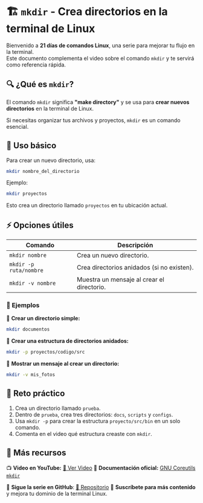# 🏗️ `mkdir` - Crea directorios en la terminal de Linux  

Bienvenido a **21 días de comandos Linux**, una serie para mejorar tu flujo en la terminal.  
Este documento complementa el video sobre el comando `mkdir` y te servirá como referencia rápida.  

## 🔍 ¿Qué es `mkdir`?  

El comando `mkdir` significa **"make directory"** y se usa para **crear nuevos directorios** en la terminal de Linux.  

Si necesitas organizar tus archivos y proyectos, `mkdir` es un comando esencial.  

## 📌 Uso básico  

Para crear un nuevo directorio, usa:  

```bash
mkdir nombre_del_directorio
```

Ejemplo:  

```bash
mkdir proyectos
```

Esto crea un directorio llamado `proyectos` en tu ubicación actual.  

## ⚡ Opciones útiles  

| Comando  | Descripción |
|----------|------------|
| `mkdir nombre` | Crea un nuevo directorio. |
| `mkdir -p ruta/nombre` | Crea directorios anidados (si no existen). |
| `mkdir -v nombre` | Muestra un mensaje al crear el directorio. |

### 📝 Ejemplos  

🔹 **Crear un directorio simple:**  

```bash
mkdir documentos
```

🔹 **Crear una estructura de directorios anidados:**  

```bash
mkdir -p proyectos/codigo/src
```

🔹 **Mostrar un mensaje al crear un directorio:**  

```bash
mkdir -v mis_fotos
```

## 🎯 Reto práctico  

1. Crea un directorio llamado `prueba`.  
2. Dentro de `prueba`, crea tres directorios: `docs`, `scripts` y `configs`.  
3. Usa `mkdir -p` para crear la estructura `proyecto/src/bin` en un solo comando.  
4. Comenta en el video qué estructura creaste con `mkdir`.  

## 📢 Más recursos  

📺 **Video en YouTube:** [🔗 Ver Video](https://youtu.be/zs-KZazFa5o)
📖 **Documentación oficial:** [GNU Coreutils `mkdir`](https://www.gnu.org/software/coreutils/manual/html_node/mkdir-invocation.html)  

🚀 **Sigue la serie en GitHub**: [🔗 Repositorio](https://github.com/jorgearma1982/aprendiz-linux)
🔔 **Suscríbete para más contenido** y mejora tu dominio de la terminal Linux.
